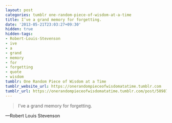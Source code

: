 ```yaml
---
layout: post
categories: tumblr one-random-piece-of-wisdom-at-a-time
title: I’ve a grand memory for forgetting.
date: '2013-05-21T23:03:27+09:30'
hidden: true
hidden-tags:
- Robert-Louis-Stevenson
- ive
- a
- grand
- memory
- for
- forgetting
- quote
- wisdom
tumblr: One Random Piece of Wisdom at a Time
tumblr_website_url: https://onerandompieceofwisdomatatime.tumblr.com
tumblr_url: https://onerandompieceofwisdomatatime.tumblr.com/post/50987798324/ive-a-grand-memory-for-forgetting
---
```

> I’ve a grand memory for forgetting.

—Robert Louis Stevenson
